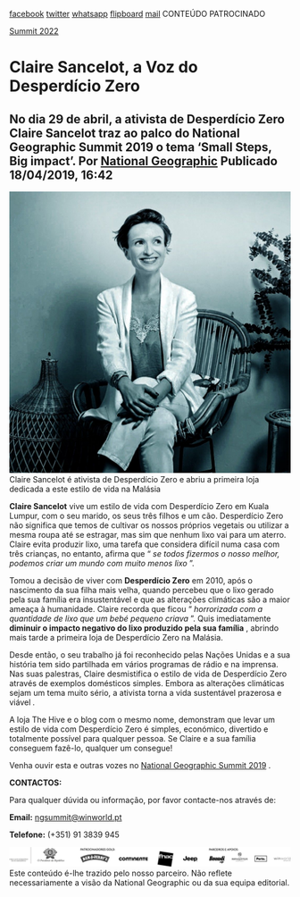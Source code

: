 [facebook](https://www.facebook.com/sharer/sharer.php?u=https%3A%2F%2Fwww.natgeo.pt%2Fnational-geographic-summit%2F2019%2F04%2Fclaire-sancelot-a-voz-do-desperdicio-zero) [twitter](https://twitter.com/share?url=https%3A%2F%2Fwww.natgeo.pt%2Fnational-geographic-summit%2F2019%2F04%2Fclaire-sancelot-a-voz-do-desperdicio-zero&via=natgeo&text=Claire%20Sancelot%2C%20a%20Voz%20do%20Desperd%C3%ADcio%20Zero) [whatsapp](https://web.whatsapp.com/send?text=https%3A%2F%2Fwww.natgeo.pt%2Fnational-geographic-summit%2F2019%2F04%2Fclaire-sancelot-a-voz-do-desperdicio-zero) [flipboard](https://share.flipboard.com/bookmarklet/popout?v=2&title=Claire%20Sancelot%2C%20a%20Voz%20do%20Desperd%C3%ADcio%20Zero&url=https%3A%2F%2Fwww.natgeo.pt%2Fnational-geographic-summit%2F2019%2F04%2Fclaire-sancelot-a-voz-do-desperdicio-zero) [mail](mailto:?subject=NatGeo&body=https%3A%2F%2Fwww.natgeo.pt%2Fnational-geographic-summit%2F2019%2F04%2Fclaire-sancelot-a-voz-do-desperdicio-zero%20-%20Claire%20Sancelot%2C%20a%20Voz%20do%20Desperd%C3%ADcio%20Zero) CONTEÚDO PATROCINADO 

[Summit 2022](https://www.natgeo.pt/summit2022) 
# Claire Sancelot, a Voz do Desperdício Zero 
## No dia 29 de abril, a ativista de Desperdício Zero Claire Sancelot traz ao palco do National Geographic Summit 2019 o tema ‘Small Steps, Big impact’. Por [National Geographic](https://www.natgeo.pt/autor/national-geographic) Publicado 18/04/2019, 16:42 
![Claire Sancelot é ativista de Desperdício Zero e abriu a primeira loja dedicada a este estilo ...](img/files_styles_image_00_public_cmyk_unnamed.jpg)
Claire Sancelot é ativista de Desperdício Zero e abriu a primeira loja dedicada a este estilo de vida na Malásia 

**Claire Sancelot** vive um estilo de vida com Desperdício Zero em Kuala Lumpur, com o seu marido, os seus três filhos e um cão. Desperdício Zero não significa que temos de cultivar os nossos próprios vegetais ou utilizar a mesma roupa até se estragar, mas sim que nenhum lixo vai para um aterro. Claire evita produzir lixo, uma tarefa que considera difícil numa casa com três crianças, no entanto, afirma que “ _se todos fizermos o nosso melhor, podemos criar um mundo com muito menos lixo_ ”. 

Tomou a decisão de viver com **Desperdício Zero** em 2010, após o nascimento da sua filha mais velha, quando percebeu que o lixo gerado pela sua família era insustentável e que as alterações climáticas são a maior ameaça à humanidade. Claire recorda que ficou “ _horrorizada com a quantidade de lixo que um bebé pequeno criava_ ”. Quis imediatamente **diminuir o impacto negativo do lixo produzido pela sua família** , abrindo mais tarde a primeira loja de Desperdício Zero na Malásia. 

Desde então, o seu trabalho já foi reconhecido pelas Nações Unidas e a sua história tem sido partilhada em vários programas de rádio e na imprensa. Nas suas palestras, Claire desmistifica o estilo de vida de Desperdício Zero através de exemplos domésticos simples. Embora as alterações climáticas sejam um tema muito sério, a ativista torna a vida sustentável prazerosa e viável _._ 

A loja The Hive e o blog com o mesmo nome, demonstram que levar um estilo de vida com Desperdício Zero é simples, económico, divertido e totalmente possível para qualquer pessoa. Se Claire e a sua família conseguem fazê-lo, qualquer um consegue! 

Venha ouvir esta e outras vozes no [National Geographic Summit 2019](https://www.natgeo.pt/summit2019) . 

**CONTACTOS:** 

Para qualquer dúvida ou informação, por favor contacte-nos através de: 

**Email:** [ngsummit@winworld.pt](mailto:ngsummit@winworld.pt) 

**Telefone:** (+351) 91 3839 945 

![](img/files_styles_image_00_public_ngsummit1_logosbar_0.png)
Este conteúdo é-lhe trazido pelo nosso parceiro. Não reflete necessariamente a visão da National Geographic ou da sua equipa editorial. 